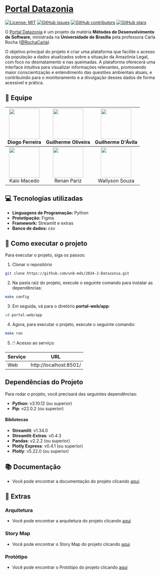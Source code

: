# [Portal Datazonia](https://github.com/unb-mds/2024-2-Squad10/)

[![License: MIT](https://img.shields.io/badge/License-MIT-yellow.svg)](./LICENSE)
[![GitHub issues](https://img.shields.io/github/issues/unb-mds/2024-2-Squad10)](https://img.shields.io/github/issues/unb-mds/2024-2-Squad10)
[![GitHub contributors](https://img.shields.io/github/contributors/unb-mds/2023-2-SuaGradeUnB)](https://img.shields.io/github/contributors/unb-mds/2024-2-Squad10)
[![GitHub stars](https://img.shields.io/github/stars/unb-mds/2024-2-Squad10)](https://img.shields.io/github/stars/unb-mds/2024-2-Squad10)

O [Portal Datazonia](https://github.com/unb-mds/2024-2-Squad10/) é um projeto da matéria **Métodos de Desenvolvimento de Software**, ministrada na **Universidade de Brasília** pela professora Carla Rocha ([@RochaCarla](https://github.com/RochaCarla)).

O objetivo principal do projeto é criar uma plataforma que facilite o acesso da população a dados atualizados sobre a situação da Amazônia Legal, com foco no desmatamento e nas queimadas. A plataforma oferecerá uma interface intuitiva para visualizar informações relevantes, promovendo maior conscientização e entendimento das questões ambientais atuais, e contribuindo para o monitoramento e a divulgação desses dados de forma acessível e prática.

## 👥 Equipe

| [<img src="https://avatars.githubusercontent.com/fdiogo1" width="100" height="100">](https://github.com/fdiogo1)<br>Diogo Ferreira | [<img src="https://avatars.githubusercontent.com/GuilhermeOliveira1327" width="100" height="100">](https://github.com/GuilhermeOliveira1327)<br>Guilherme Oliveira | [<img src="https://avatars.githubusercontent.com/GuilhermeDavila" width="100" height="100">](https://github.com/GuilhermeDavila)<br>Guilherme D'Ávila |
| :----------------------------------------------------------------------------------------------------------------------: | :--------------------------------------------------------------------------------------------------------------------------: | :-------------------------------------------------------------------------------------------------------------------------: |
| [<img src="https://avatars.githubusercontent.com/bigkaio" width="100" height="100">](https://github.com/bigkaio)<br>Kaio Macedo | [<img src="https://avatars.githubusercontent.com/renanpariiz" width="100" height="100">](https://github.com/renanpariiz)<br>Renan Pariz | [<img src="https://avatars.githubusercontent.com/devwallyson" width="100" height="100">](https://github.com/devwallyson)<br>Wallyson Souza |

## 💻 Tecnologias utilizadas

- **Linguagens de Programação:** Python
- **Prototipação:** Figma
- **Framework:** Streamlit e extras
- **Banco de dados:** csv

## 💾 Como executar o projeto

Para executar o projeto, siga os passos:

1. Clonar o repositório
```bash
git clone https://github.com/unb-mds/2024-2-Datazonia.git
```
2. Na pasta raiz do projeto, execute o seguinte comando para instalar as dependências:
```bash
make config
```
3. Em seguida, vá para o diretório **portal-web/app**:
```bash
cd portal-web/app
```
4. Agora, para executar o projeto, execute o seguinte comando:
```bash
make run
```
5. 🖱️ Acesso ao serviço:
   
| **Serviço** | **URL** |
| -------- | ----- |
| Web      | http://localhost:8501/    |

## Dependências do Projeto

Para rodar o projeto, você precisará das seguintes dependências:

- **Python**: v3.10.12 (ou superior)
- **Pip**: v22.0.2 (ou superior)

#### Bibliotecas

- **Streamlit**: v1.34.0
- **Streamlit-Extras**: v0.4.3
- **Pandas**: v2.2.2 (ou superior)
- **Plotly Express**: v0.4.1 (ou superior)
- **Plotly**: v5.22.0 (ou superior)

## 📚 Documentação

- Você pode encontrar a documentação do projeto clicando [aqui](https://unb-mds.github.io/2024-2-Datazonia/).

## 📌 Extras

### Arquitetura
- Você pode encontrar a arquitetura do projeto clicando [aqui](https://www.figma.com/design/Qwr0wSu0u54PdgBDXFdI1A/Protótipo-de-Arquitetura)

### Story Map
- Você pode encontrar o Story Map do projeto clicando [aqui](https://miro.com/app/board/uXjVL_FNLfk=/)

### Protótipo 
- Você pode encontrar o Protótipo do projeto clicando [aqui](https://www.figma.com/proto/fctzH8zN5fNSi8kJrPfdjB/Pr%C3%B3totipo?node-id=8-2&node-type=canvas&t=InQMkgO6EkkmNqLR-0&scaling=scale-down&content-scaling=fixed&page-id=0%3A1&starting-point-node-id=8%3A2)
